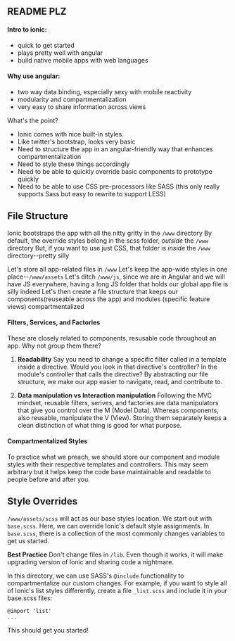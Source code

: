 ## README PLZ

#### Intro to ionic:
- quick to get started
- plays pretty well with angular
- build native mobile apps with web languages

#### Why use angular:
- two way data binding, especially sexy with mobile reactivity
- modularity and compartmentalization
- very easy to share information across views

What's the point?
- Ionic comes with nice built-in styles.
- Like twitter's bootstrap, looks very basic
- Need to structure the app in an angular-friendly way that enhances compartmentalization
- Need to style these things accordingly
- Need to be able to quickly override basic components to prototype quickly
- Need to be able to use CSS pre-processors like SASS (this only really supports Sass but easy to rewrite to support LESS)

## File Structure

Ionic bootstraps the app with all the nitty gritty in the `/www` directory
By default, the override styles belong in the scss folder, *outside* the `/www` directory
But, if you want to use just CSS, that folder is *inside* the `/www` directory--pretty silly

Let's store all app-related files in `/www`
Let's keep the app-wide styles in one place--`/www/assets`
Let's ditch `/www/js`, since we are in Angular and we will have JS everywhere, having a long JS folder that holds our global app file is silly indeed
Let's then create a file structure that keeps our components(reuseable across the app) and modules (specific feature views) compartmentalized

#### Filters, Services, and Factories

These are closely related to components, resusable code throughout an app. Why not group them there?

1. **Readability**
Say you need to change a specific filter called in a template inside a directive. Would you look in that directive's controller? In the module's controller that calls the directive? By abstracting our file structure, we make our app easier to navigate, read, and contribute to.

2. **Data manipulation vs Interaction manipulation**
Following the MVC mindset, reusable filters, serives, and factories are data manipulators that give you control over the M (Model Data). Whereas components, also reusable, manipulate the V (View). Storing them separately keeps a clean distinction of what thing is good for what purpose.

#### Compartmentalized Styles

To practice what we preach, we should store our component and module styles with their respective templates and controllers. This may seem arbitrary but it helps keep the code base maintainable and readable to people before and after you.

## Style Overrides

`/www/assets/scss` will act as our base styles location. We start out with `base.scss`. Here, we can override Ionic's default style assignments. In `base.scss`, there is a collection of the most commonly changes variables to get us started.

**Best Practice** Don't change files in `/lib`. Even though it works, it will make upgrading version of Ionic and sharing code a nightmare.

In this directory, we can use SASS's `@include` functionality to compartmentalize our custom changes. For example, if you want to style all of Ionic's list styles differently, create a file `_list.scss` and include it in your base.scss files:

```
@import 'list'
...
```

This should get you started!

